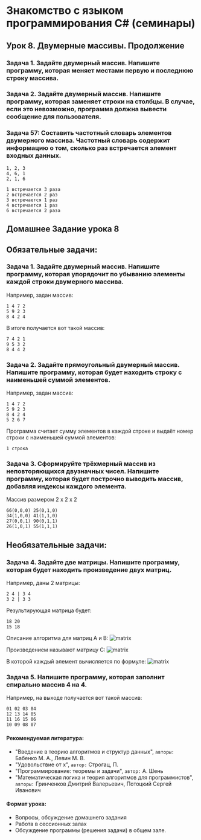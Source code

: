 # Знакомство с языком программирования C# (семинары)

## Урок 8. Двумерные массивы. Продолжение

### Задача 1. Задайте двумерный массив. Напишите программу, которая меняет местами первую и последнюю строку массива.

### Задача 2. Задайте двумерный массив. Напишите программу, которая заменяет строки на столбцы. В случае, если это невозможно, программа должна вывести сообщение для пользователя.

### Задача 57: Составить частотный словарь элементов двумерного массива. Частотный словарь содержит информацию о том, сколько раз встречается элемент входных данных.
```
1, 2, 3
4, 6, 1
2, 1, 6
```

```
1 встречается 3 раза
2 встречается 2 раз
3 встречается 1 раз
4 встречается 1 раз
6 встречается 2 раза
```



## Домашнее Задание урока 8

## Обязательные задачи:

### Задача 1. Задайте двумерный массив. Напишите программу, которая упорядочит по убыванию элементы каждой строки двумерного массива.
Например, задан массив:
```
1 4 7 2
5 9 2 3
8 4 2 4
```

В итоге получается вот такой массив:
```
7 4 2 1
9 5 3 2
8 4 4 2
```

### Задача 2. Задайте прямоугольный двумерный массив. Напишите программу, которая будет находить строку с наименьшей суммой элементов.
Например, задан массив:
```
1 4 7 2
5 9 2 3
8 4 2 4
5 2 6 7
```
Программа считает сумму элементов в каждой строке и выдаёт номер строки с наименьшей суммой элементов: 
```
1 строка

```


### Задача 3. Сформируйте трёхмерный массив из неповторяющихся двузначных чисел. Напишите программу, которая будет построчно выводить массив, добавляя индексы каждого элемента.

Массив размером 2 x 2 x 2
```
66(0,0,0) 25(0,1,0)
34(1,0,0) 41(1,1,0)
27(0,0,1) 90(0,1,1)
26(1,0,1) 55(1,1,1)
```

## Необязательные задачи:

### Задача 4. Задайте две матрицы. Напишите программу, которая будет находить произведение двух матриц.
Например, даны 2 матрицы:
```
2 4 | 3 4
3 2 | 3 3
```
Результирующая матрица будет:
```
18 20
15 18
```

Описание алгоритма для матриц A и B:
![matrix](https://programm.top/images/matrixAB.png)


Произведением называют матрицу C:
![matrix](https://programm.top/images/matrixC.png)


В которой каждый элемент вычисляется по формуле:
![matrix](https://programm.top/images/matrixFormula.png)



### Задача 5. Напишите программу, которая заполнит спирально массив 4 на 4.
Например, на выходе получается вот такой массив:
```
01 02 03 04
12 13 14 05
11 16 15 06
10 09 08 07
```



#### Рекомендуемая литература:

* "Введение в теорию алгоритмов и структур данных", `авторы:` Бабенко М. А., Левин М. В.
* "Удовольствие от х", `автор:` Строгац, П.
* "Программирование: теоремы и задачи", `автор:` А. Шень
* "Математическая логика и теория алгоритмов для программистов", `авторы:` Гринченков Дмитрий Валерьевич, Потоцкий Сергей Иванович


#### Формат урока:

- Вопросы, обсуждение домашнего задания
- Работа в сессионных залах
- Обсуждение программы (решения задачи) в общем зале.